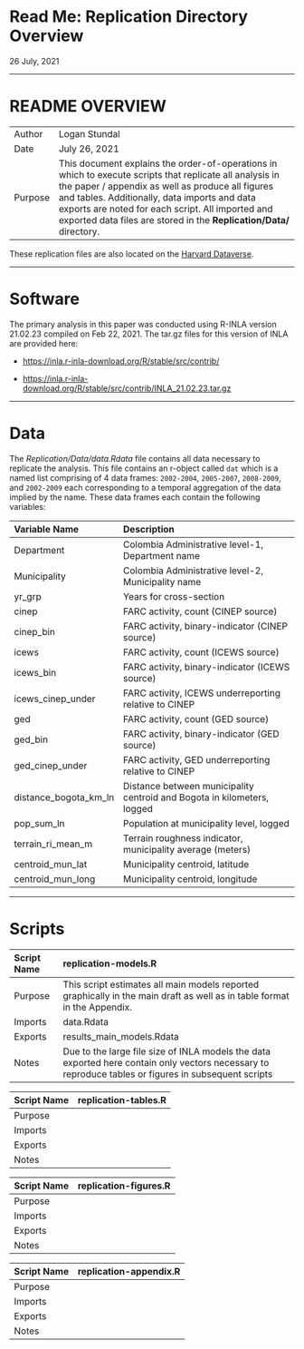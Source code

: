 Read Me: Replication Directory Overview
================
26 July, 2021

<style>
    table {
        width: 100%;
    }
</style>

------------------------------------------------------------------------

# README OVERVIEW

|         |                                                                                                                                                                                                                                                                                                                                          |
|---------|------------------------------------------------------------------------------------------------------------------------------------------------------------------------------------------------------------------------------------------------------------------------------------------------------------------------------------------|
| Author  | Logan Stundal                                                                                                                                                                                                                                                                                                                            |
| Date    | July 26, 2021                                                                                                                                                                                                                                                                                                                            |
| Purpose | This document explains the order-of-operations in which to execute scripts that replicate all analysis in the paper / appendix as well as produce all figures and tables. Additionally, data imports and data exports are noted for each script. All imported and exported data files are stored in the **Replication/Data/** directory. |

These replication files are also located on the [Harvard
Dataverse](here.com).

------------------------------------------------------------------------

# Software

The primary analysis in this paper was conducted using R-INLA version
21.02.23 compiled on Feb 22, 2021. The tar.gz files for this version of
INLA are provided here:  
- <https://inla.r-inla-download.org/R/stable/src/contrib/>

-   <https://inla.r-inla-download.org/R/stable/src/contrib/INLA_21.02.23.tar.gz>

------------------------------------------------------------------------

# Data

The *Replication/Data/data.Rdata* file contains all data necessary to
replicate the analysis. This file contains an r-object called `dat`
which is a named list comprising of 4 data frames: `2002-2004`,
`2005-2007`, `2008-2009`, and `2002-2009` each corresponding to a
temporal aggregation of the data implied by the name. These data frames
each contain the following variables:

| Variable Name            | Description                                                             |
|:-------------------------|:------------------------------------------------------------------------|
| Department               | Colombia Administrative level-1, Department name                        |
| Municipality             | Colombia Administrative level-2, Municipality name                      |
| yr\_grp                  | Years for cross-section                                                 |
| cinep                    | FARC activity, count (CINEP source)                                     |
| cinep\_bin               | FARC activity, binary-indicator (CINEP source)                          |
| icews                    | FARC activity, count (ICEWS source)                                     |
| icews\_bin               | FARC activity, binary-indicator (ICEWS source)                          |
| icews\_cinep\_under      | FARC activity, ICEWS underreporting relative to CINEP                   |
| ged                      | FARC activity, count (GED source)                                       |
| ged\_bin                 | FARC activity, binary-indicator (GED source)                            |
| ged\_cinep\_under        | FARC activity, GED underreporting relative to CINEP                     |
| distance\_bogota\_km\_ln | Distance between municipality centroid and Bogota in kilometers, logged |
| pop\_sum\_ln             | Population at municipality level, logged                                |
| terrain\_ri\_mean\_m     | Terrain roughness indicator, municipality average (meters)              |
| centroid\_mun\_lat       | Municipality centroid, latitude                                         |
| centroid\_mun\_long      | Municipality centroid, longitude                                        |

------------------------------------------------------------------------

# Scripts

| Script Name | **replication-models.R**                                                                                                                             |
|:------------|:-----------------------------------------------------------------------------------------------------------------------------------------------------|
| Purpose     | This script estimates all main models reported graphically in the main draft as well as in table format in the Appendix.                             |
| Imports     | data.Rdata                                                                                                                                           |
| Exports     | results\_main\_models.Rdata                                                                                                                          |
| Notes       | Due to the large file size of INLA models the data exported here contain only vectors necessary to reproduce tables or figures in subsequent scripts |

| Script Name | **replication-tables.R** |
|:------------|:-------------------------|
| Purpose     |                          |
| Imports     |                          |
| Exports     |                          |
| Notes       |                          |

| Script Name | **replication-figures.R** |
|:------------|:--------------------------|
| Purpose     |                           |
| Imports     |                           |
| Exports     |                           |
| Notes       |                           |

| Script Name | **replication-appendix.R** |
|:------------|:---------------------------|
| Purpose     |                            |
| Imports     |                            |
| Exports     |                            |
| Notes       |                            |
